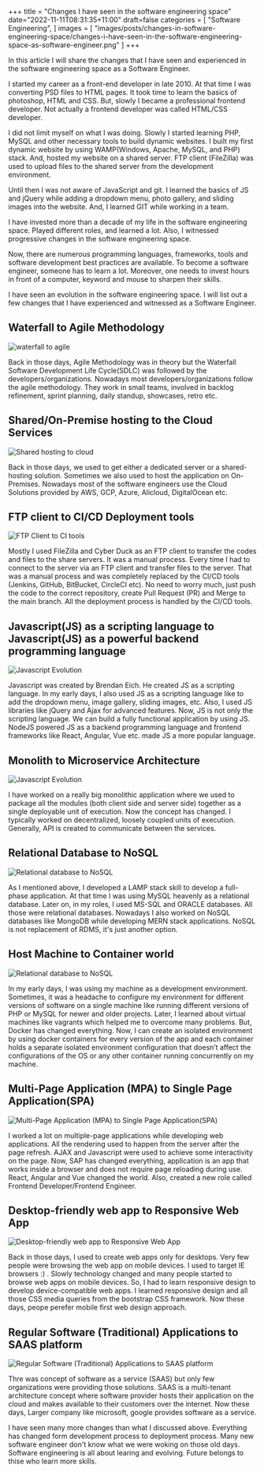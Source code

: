 +++
title = "Changes I have seen in the software engineering space"
date="2022-11-11T08:31:35+11:00"
draft=false
categories = [
  "Software Engineering",
]
images = [
  "images/posts/changes-in-software-engineering-space/changes-i-have-seen-in-the-software-engineering-space-as-software-engineer.png"
]
+++

In this article I will share the changes that I have seen and experienced in the software engineering space as a Software Engineer.

I started my career as a front-end developer in late 2010. At that time I was converting PSD files to HTML pages. It took time to learn the basics of photoshop, HTML and CSS. But, slowly I became a professional frontend developer. Not actually a frontend developer was called HTML/CSS developer. <!--more--> 

I did not limit myself on what I was doing. Slowly I started learning PHP, MySQL and other necessary tools to build dynamic websites. I built my first dynamic website by using WAMP(Windows, Apache, MySQL, and PHP) stack. And, hosted my website on a shared server. FTP client (FileZilla) was used to upload files to the shared server from the development environment.

Until then I was not aware of JavaScript and git. I learned the basics of JS and jQuery while adding a dropdown menu, photo gallery, and sliding images into the website. And, I learned GIT while working in a team.

I have invested more than a decade of my life in the software engineering space. Played different roles, and learned a lot. Also, I witnessed progressive changes in the software engineering space. 

Now, there are numerous programming languages, frameworks, tools and software development best practices are available. To become a software engineer, someone has to learn a lot. Moreover, one needs to invest hours in front of a computer, keyword and mouse to sharpen their skills. 

I have seen an evolution in the software engineering space. I will list out a few changes that I have experienced and witnessed as a Software Engineer.

## Waterfall to Agile Methodology

![waterfall to agile](images/posts/changes-in-software-engineering-space/waterfall-agile.png#center)

Back in those days, Agile Methodology was in theory but the Waterfall Software Development Life Cycle(SDLC) was followed by the developers/organizations. Nowadays most developers/organizations follow the agile methodology. They work in small teams, involved in backlog refinement, sprint planning, daily standup, showcases, retro etc.

## Shared/On-Premise hosting to the Cloud Services

![Shared hosting to cloud](images/posts/changes-in-software-engineering-space/shared-cloud.png#center)

Back in those days, we used to get either a dedicated server or a shared-hosting solution. Sometimes we also used to host the application on On-Premises.  Nowadays most of the software engineers use the Cloud Solutions provided by AWS, GCP, Azure, Alicloud, DigitalOcean etc. 

## FTP client to CI/CD Deployment tools

![FTP Client to CI tools](images/posts/changes-in-software-engineering-space/ftp-client-to-ci-tools.png#center)

Mostly I used FileZilla and Cyber Duck as an FTP client to transfer the codes and files to the share servers. It was a manual process. Every time I had to connect to the server via an FTP client and transfer files to the server.  That was a manual process and was completely replaced by the CI/CD tools (Jenkins, GitHub, BitBucket, CircleCI etc).  No need to worry much, just push the code to the correct repository, create Pull Request (PR) and Merge to the main branch. All the deployment process is handled by the CI/CD tools.

## Javascript(JS) as a scripting language to Javascript(JS) as a powerful backend programming language

![Javascript Evolution](images/posts/changes-in-software-engineering-space/javascript-evolution.png#center)

Javascript was created by Brendan Eich. He created JS as a scripting language. In my early days, I also used JS as a scripting language like to add the dropdown menu, image gallery, sliding images, etc. Also, I used JS libraries like jQuery and Ajax for advanced features.  Now, JS is not only the scripting language. We can build a fully functional application by using JS.  NodeJS powered JS as a backend programming language and frontend frameworks like React, Angular, Vue etc. made JS a more popular language.

## Monolith to Microservice Architecture

![Javascript Evolution](images/posts/changes-in-software-engineering-space/monolith-microservices.png#center)

I have worked on a really big monolithic application where we used to package all the modules (both client side and server side) together as a single deployable unit of execution. Now the concept has changed. I typically worked on decentralized, loosely coupled units of execution. Generally, API is created to communicate between the services.


## Relational Database to NoSQL

![Relational database to NoSQL](images/posts/changes-in-software-engineering-space/relation-database-to-nosql.png#center)

As I mentioned above, I developed a LAMP stack skill to develop a full-phase application. At that time I was using MySQL heavenly as a relational database. Later on, in my roles, I used MS-SQL and ORACLE databases. All those were relational databases. Nowadays I also worked on NoSQL databases like MongoDB while developing MERN stack applications. NoSQL is not replacement of RDMS, it's just another option. 

## Host Machine to Container world


![Relational database to NoSQL](images/posts/changes-in-software-engineering-space/user-machine-to-docker.png#center)

In my early days, I was using my machine as a development environment. Sometimes, it was a headache to configure my environment for different versions of software on a single machine like running different versions of PHP or MySQL for newer and older projects. Later, I learned about virtual machines like vagrants which helped me to overcome many problems. But,  Docker has changed everything.  Now, I  can create an isolated environment by using docker containers for every version of the app and each container holds a separate isolated environment configuration that doesn’t affect the configurations of the OS or any other container running concurrently on my machine.

## Multi-Page Application (MPA) to Single Page Application(SPA)


![Multi-Page Application (MPA) to Single Page Application(SPA)](images/posts/changes-in-software-engineering-space/multi-page-to-single-page-applications.png#center)

I worked a lot on multiple-page applications while developing web applications. All the rendering used to happen from the server after the page refresh. AJAX and Javascript were used to achieve some interactivity on the page. Now, SAP has changed everything, application is an app that works inside a browser and does not require page reloading during use. React, Angular and Vue changed the world. Also, created a new role called Frontend Developer/Frontend Engineer.

## Desktop-friendly web app to Responsive Web App

![Desktop-friendly web app to Responsive Web App](images/posts/changes-in-software-engineering-space/responsive-non-responsive.png#center)

Back in those days, I used to create web apps only for desktops. Very few people were browsing the web app on mobile devices. I used to target IE browsers :) . Slowly technology changed and many people started to browse web apps on mobile devices. So, I had to learn responsive design to develop device-compatible web apps. I learned responsive design and all those CSS media queries from the bootstrap CSS framework.  Now these days, peope perefer mobile first web design approach.

## Regular Software (Traditional) Applications to SAAS platform


![Regular Software (Traditional) Applications to SAAS platform](images/posts/changes-in-software-engineering-space/treditional-software-to-saas-software.png#center)

Thre was concept of software as a service (SAAS) but only few organizations were providing those solutions. SAAS is a multi-tenant architecture concept where software provider hosts their application on the cloud and makes available to their customers over the internet. Now these days, Larger company like microsoft, google provides software as a service. 


I have seen many more changes than what I discussed above. Everything has changed form development process to deployment process. Many new software engineer don't know what we were woking on those old days. Software engineering is all about learing and evolving. Future belongs to thise who learn more skills.





